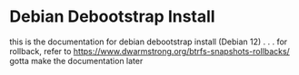 # Debian Debootstrap Install
this is the documentation for debian debootstrap install (Debian 12)
.
.
.
for rollback, refer to https://www.dwarmstrong.org/btrfs-snapshots-rollbacks/
gotta make the documentation later
